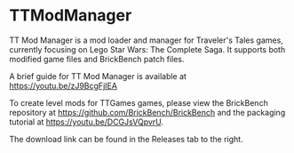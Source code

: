 # TTModManager

TT Mod Manager is a mod loader and manager for Traveler's Tales games, currently focusing on Lego Star Wars: The Complete Saga. It supports both modified game files and
BrickBench patch files.

A brief guide for TT Mod Manager is available at https://youtu.be/zJ9BcgFjIEA

To create level mods for TTGames games, please view the BrickBench repository at https://github.com/BrickBench/BrickBench and the packaging tutorial at https://youtu.be/DCGJsVQpvrU.

The download link can be found in the Releases tab to the right.
